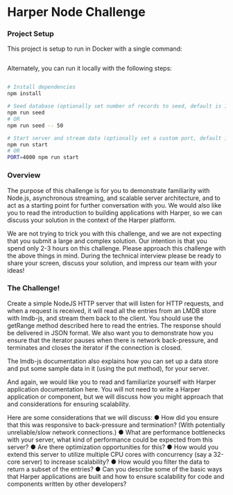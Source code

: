 # Harper Node Challenge

### Project Setup

This project is setup to run in Docker with a single command:

```bash

```

Alternately, you can run it locally with the following steps:

```bash

# Install dependencies
npm install

# Seed database (optionally set number of records to seed, default is 100)
npm run seed
# OR
npm run seed -- 50

# Start server and stream data (optionally set a custom port, default is 3000)
npm run start
# OR
PORT=4000 npm run start
```

### Overview

The purpose of this challenge is for you to demonstrate familiarity with Node.js, asynchronous streaming, and scalable server architecture, and to act as a starting point for further conversation with you. We would also like you to read the introduction to building applications with Harper, so we can discuss your solution in the context of the Harper platform.

We are not trying to trick you with this challenge, and we are not expecting that you submit a large and complex solution. Our intention is that you spend only 2-3 hours on this challenge. Please approach this challenge with the above things in mind. During the technical interview please be ready to share your screen, discuss your solution, and impress our team with your ideas!

### The Challenge!

Create a simple NodeJS HTTP server that will listen for HTTP requests, and when a request is received, it will read all the entries from an LMDB store with lmdb-js, and stream them back to the client. You should use the getRange method described here to read the entries. The response should be delivered in JSON format. We also want you to demonstrate how you ensure that the iterator pauses when there is network back-pressure, and terminates and closes the iterator if the connection is closed.

The lmdb-js documentation also explains how you can set up a data store and put some sample data in it (using the put method), for your server.

And again, we would like you to read and familiarize yourself with Harper application documentation here. You will not need to write a Harper application or component, but we will discuss how you might approach that and considerations for ensuring scalability.

Here are some considerations that we will discuss:
● How did you ensure that this was responsive to back-pressure and termination? (With potentially unreliable/slow network connections.)
● What are performance bottlenecks with your server, what kind of performance could be expected from this server?
● Are there optimization opportunities for this?
● How would you extend this server to utilize multiple CPU cores with concurrency (say a 32-core server) to increase scalability?
● How would you filter the data to return a subset of the entries?
● Can you describe some of the basic ways that Harper applications are built and how to ensure scalability for code and components written by other developers?
